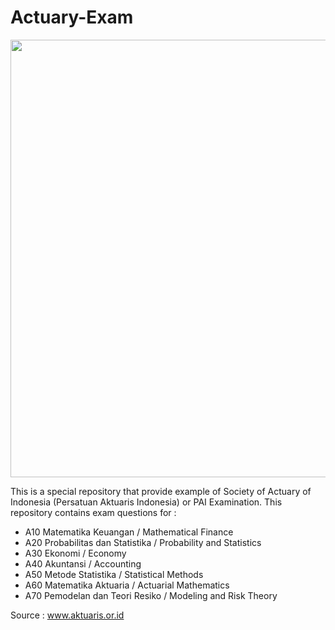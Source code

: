 # Actuary-Exam

<img src="https://gradsingapore.com/sites/gradsingapore.com/files/gradsingapore_Article_Actuarial%20Science1_2017.png" width="700">

This is a special repository that provide example of Society of Actuary of Indonesia (Persatuan Aktuaris Indonesia) or PAI Examination. This repository contains exam questions for :
* A10 Matematika Keuangan / Mathematical Finance
* A20 Probabilitas dan Statistika / Probability and Statistics
* A30 Ekonomi / Economy
* A40 Akuntansi / Accounting
* A50 Metode Statistika / Statistical Methods
* A60 Matematika Aktuaria / Actuarial Mathematics
* A70 Pemodelan dan Teori Resiko / Modeling and Risk Theory

Source : www.aktuaris.or.id
